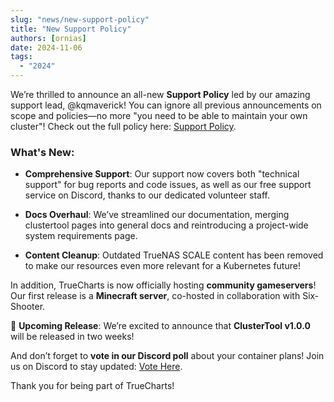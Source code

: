 ```yaml
---
slug: "news/new-support-policy"
title: "New Support Policy"
authors: [ornias]
date: 2024-11-06
tags:
  - "2024"
---
```


We’re thrilled to announce an all-new **Support Policy** led by our amazing support lead, @kqmaverick! You can ignore all previous announcements on scope and policies—no more "you need to be able to maintain your own cluster"! Check out the full policy here: [Support Policy](https://trueforge.org/general/support-policy/).

### What's New:
- **Comprehensive Support**: Our support now covers both "technical support" for bug reports and code issues, as well as our free support service on Discord, thanks to our dedicated volunteer staff.

- **Docs Overhaul**: We’ve streamlined our documentation, merging clustertool pages into general docs and reintroducing a project-wide system requirements page.

- **Content Cleanup**: Outdated TrueNAS SCALE content has been removed to make our resources even more relevant for a Kubernetes future!

In addition, TrueCharts is now officially hosting **community gameservers**! Our first release is a **Minecraft server**, co-hosted in collaboration with Six-Shooter.

🚀 **Upcoming Release**: We’re excited to announce that **ClusterTool v1.0.0** will be released in two weeks!

And don’t forget to **vote in our Discord poll** about your container plans! Join us on Discord to stay updated: [Vote Here](https://discord.com/channels/830763548678291466/830763549156573216/1302988338755797042).


Thank you for being part of TrueCharts!
